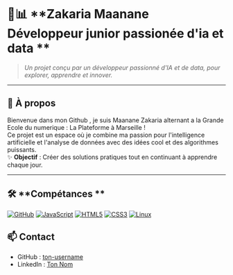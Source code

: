 # 🤖📊 **Zakaria Maanane Développeur junior  passionée d'ia et data **  

> _Un projet conçu par un développeur passionné d'IA et de data, pour explorer, apprendre et innover._  

---

## 🚀 **À propos**  
Bienvenue dans mon Github , je suis Maanane Zakaria alternant a la Grande Ecole du numerique : La Plateforme à Marseille !  
Ce projet est un espace où je combine ma passion pour l'intelligence artificielle et l'analyse de données avec des idées cool et des algorithmes puissants.  
✨ **Objectif** : Créer des solutions pratiques tout en continuant à apprendre chaque jour.  

---

## 🛠️ **Compétances **  
[![GitHub](https://img.shields.io/badge/-GitHub-000?&logo=GitHub&logoColor=white)](https://github.com)
[![JavaScript](https://img.shields.io/badge/-JavaScript-F7DF1E?&logo=JavaScript&logoColor=black)](https://developer.mozilla.org/en-US/docs/Web/JavaScript)
[![HTML5](https://img.shields.io/badge/-HTML5-E34F26?&logo=HTML5&logoColor=white)](https://developer.mozilla.org/en-US/docs/Web/HTML)
[![CSS3](https://img.shields.io/badge/-CSS3-1572B6?&logo=CSS3&logoColor=white)](https://developer.mozilla.org/en-US/docs/Web/CSS)
[![Linux](https://img.shields.io/badge/-Linux-FCC624?&logo=Linux&logoColor=black)](https://www.linux.org)





## 📫 **Contact**  

- GitHub : [ton-username](https://github.com/MaananeZakaria)  
- LinkedIn : [Ton Nom](https://www.linkedin.com/in/zakaria-zak-6b453b340/)  
